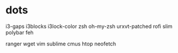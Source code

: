# dots

i3-gaps
i3blocks
i3lock-color
zsh
oh-my-zsh
urxvt-patched
rofi
slim
polybar
feh


ranger
wget
vim
sublime
cmus
htop
neofetch
